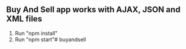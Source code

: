 ## Buy And Sell app works with AJAX, JSON and XML files

1. Run "npm install"
2. Run "npm start"# buyandsell
